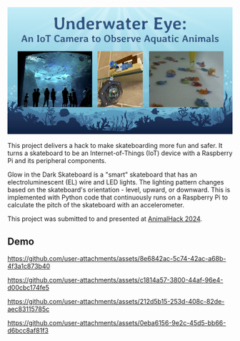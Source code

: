<p align="center">
  <img src="images/logo.jpg" width="700">
</p>

This project delivers a hack to make skateboarding more fun and safer. It turns a skateboard to be an Internet-of-Things (IoT) device with a Raspberry Pi and its peripheral components.

Glow in the Dark Skateboard is a "smart" skateboard that has an electroluminescent (EL) wire and LED lights. The lighting pattern changes based on the skateboard's orientation - level, upward, or downward. This is implemented with Python code that continuously runs on a Raspberry Pi to calculate the pitch of the skateboard with an accelerometer. 

This project was submitted to and presented at [AnimalHack 2024](https://animalhack.org/ah24/). 


## Demo

https://github.com/user-attachments/assets/8e6842ac-5c74-42ac-a68b-4f3a1c873b40

https://github.com/user-attachments/assets/c1814a57-3800-44af-96e4-d00cbc174fe5

https://github.com/user-attachments/assets/212d5b15-253d-408c-82de-aec83115785c

https://github.com/user-attachments/assets/0eba6156-9e2c-45d5-bb66-d6bcc8af81f3

